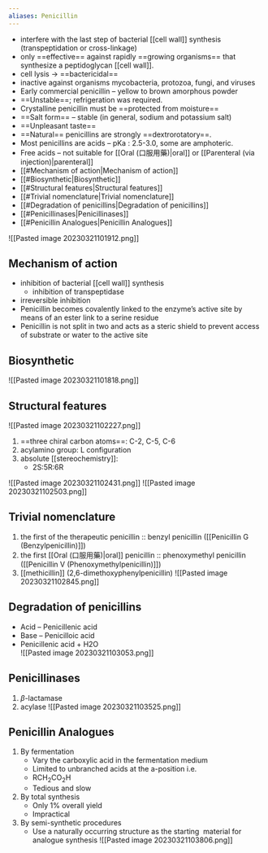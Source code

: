 ```yaml
---
aliases: Penicillin
---
```

- interfere with the last step of bacterial [[cell wall]] synthesis (transpeptidation or cross-linkage)
- only ==effective== against rapidly ==growing organisms== that synthesize a peptidoglycan [[cell wall]].
- cell lysis $\rightarrow$ ==bactericidal==
- inactive against organisms mycobacteria, protozoa, fungi, and viruses
- Early commercial penicillin – yellow to brown amorphous powder
- ==Unstable==; refrigeration was required.
- Crystalline penicillin must be ==protected from moisture==
- ==Salt form== – stable (in general, sodium and potassium salt)
- ==Unpleasant taste==
- ==Natural== penicillins are strongly ==dextrorotatory==.
- Most penicillins are acids – pKa : 2.5-3.0, some are amphoteric.
- Free acids – not suitable for [[Oral (口服用藥)|oral]] or [[Parenteral (via injection)|parenteral]]
- [[#Mechanism of action|Mechanism of action]]
- [[#Biosynthetic|Biosynthetic]]
- [[#Structural features|Structural features]]
- [[#Trivial nomenclature|Trivial nomenclature]]
- [[#Degradation of penicillins|Degradation of penicillins]]
- [[#Penicillinases|Penicillinases]]
- [[#Penicillin Analogues|Penicillin Analogues]]

![[Pasted image 20230321101912.png]]
## Mechanism of action
- inhibition of bacterial [[cell wall]] synthesis
	- inhibition of transpeptidase
- irreversible inhibition
- Penicillin becomes covalently linked to the enzyme’s active site by means of an ester link to a serine residue
- Penicillin is not split in two and acts as a steric shield to prevent access of substrate or water to the active site
## Biosynthetic
![[Pasted image 20230321101818.png]]
## Structural features
![[Pasted image 20230321102227.png]]
1. ==three chiral carbon atoms==: C-2, C-5, C-6
2. acylamino group: L configuration
3. absolute [[stereochemistry]]:
	- 2S:5R:6R

![[Pasted image 20230321102431.png]]
![[Pasted image 20230321102503.png]]
## Trivial nomenclature
1. the first of the therapeutic penicillin :: benzyl penicillin ([[Penicillin G (Benzylpenicillin)]])
2. the first [[Oral (口服用藥)|oral]] penicillin :: phenoxymethyl penicillin ([[Penicillin V (Phenoxymethylpenicillin)]])
3. [[methicillin]] (2,6-dimethoxyphenylpenicillin)
![[Pasted image 20230321102845.png]]
## Degradation of penicillins
- Acid – Penicillenic acid
- Base – Penicilloic acid
- Penicillenic acid + H2O  
![[Pasted image 20230321103053.png]]
## Penicillinases
1. $\beta$-lactamase
2. acylase
![[Pasted image 20230321103525.png]]
## Penicillin Analogues
1. By fermentation  
	- Vary the carboxylic acid in the fermentation medium           
	- Limited to unbranched acids at the a-position i.e.     
	- RCH<sub>2</sub>CO<sub>2</sub>H
	- Tedious and slow
2. By total synthesis    
	- Only 1% overall yield
	- Impractical
3. By semi-synthetic procedures
	-  Use a naturally occurring structure as the starting  material for analogue synthesis
![[Pasted image 20230321103806.png]]